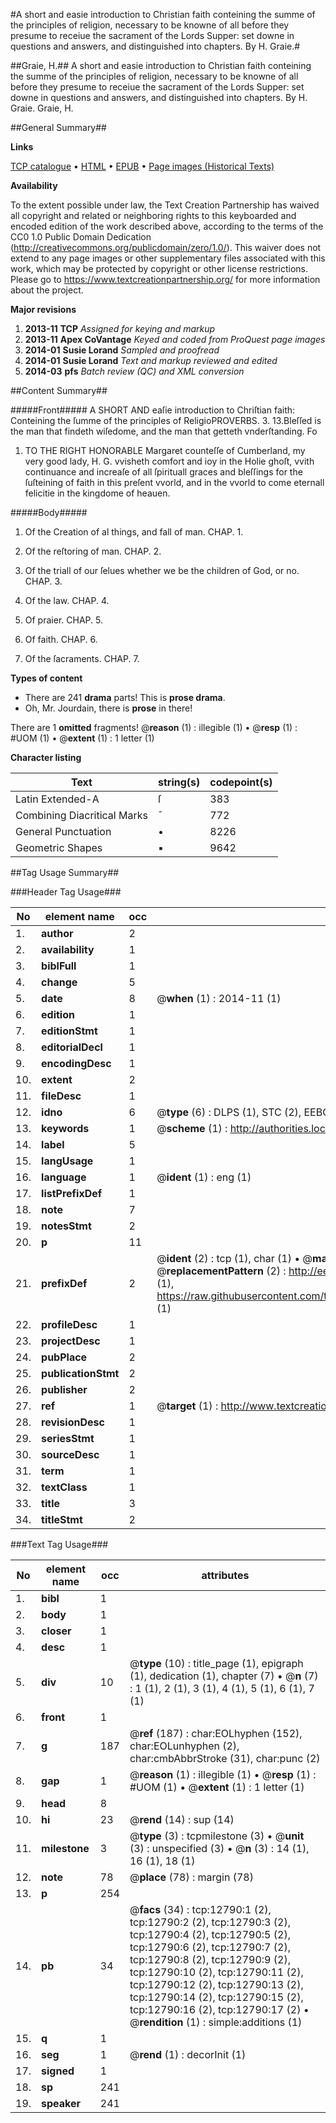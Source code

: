 #A short and easie introduction to Christian faith conteining the summe of the principles of religion, necessary to be knowne of all before they presume to receiue the sacrament of the Lords Supper: set downe in questions and answers, and distinguished into chapters. By H. Graie.#

##Graie, H.##
A short and easie introduction to Christian faith conteining the summe of the principles of religion, necessary to be knowne of all before they presume to receiue the sacrament of the Lords Supper: set downe in questions and answers, and distinguished into chapters. By H. Graie.
Graie, H.

##General Summary##

**Links**

[TCP catalogue](http://www.ota.ox.ac.uk/tcp/)  • 
[HTML](http://tei.it.ox.ac.uk/tcp/Texts-HTML/free/A02/A02023.html)  • 
[EPUB](http://tei.it.ox.ac.uk/tcp/Texts-EPUB/free/A02/A02023.epub) • 
[Page images (Historical Texts)](https://historicaltexts.jisc.ac.uk/eebo-99847731e)

**Availability**

To the extent possible under law, the Text Creation Partnership has waived all copyright and related or neighboring rights to this keyboarded and encoded edition of the work described above, according to the terms of the CC0 1.0 Public Domain Dedication (http://creativecommons.org/publicdomain/zero/1.0/). This waiver does not extend to any page images or other supplementary files associated with this work, which may be protected by copyright or other license restrictions. Please go to https://www.textcreationpartnership.org/ for more information about the project.

**Major revisions**

1. __2013-11__ __TCP__ *Assigned for keying and markup*
1. __2013-11__ __Apex CoVantage__ *Keyed and coded from ProQuest page images*
1. __2014-01__ __Susie Lorand__ *Sampled and proofread*
1. __2014-01__ __Susie Lorand__ *Text and markup reviewed and edited*
1. __2014-03__ __pfs__ *Batch review (QC) and XML conversion*

##Content Summary##

#####Front#####
A SHORT AND eaſie introduction to Chriſtian faith: Conteining the ſumme of the principles of ReligioPROVERBS. 3. 13.Bleſſed is the man that findeth wiſedome, and the man that getteth vnderſtanding. Fo
1. TO THE RIGHT HONORABLE Margaret counteſſe of Cumberland, my very good lady, H. G. vvisheth comfort and ioy in the Holie ghoſt, vvith continuance and increaſe of all ſpirituall graces and bleſſings for the ſuſteining of faith in this preſent vvorld, and in the vvorld to come eternall felicitie in the kingdome of heauen.

#####Body#####

1. Of the Creation of al things, and fall of man. CHAP. 1.

1. Of the reſtoring of man. CHAP. 2.

1. Of the triall of our ſelues whether we be the children of God, or no. CHAP. 3.

1. Of the law. CHAP. 4.

1. Of praier. CHAP. 5.

1. Of faith. CHAP. 6.

1. Of the ſacraments. CHAP. 7.

**Types of content**

  * There are 241 **drama** parts! This is **prose drama**.
  * Oh, Mr. Jourdain, there is **prose** in there!

There are 1 **omitted** fragments! 
 @__reason__ (1) : illegible (1)  •  @__resp__ (1) : #UOM (1)  •  @__extent__ (1) : 1 letter (1)

**Character listing**


|Text|string(s)|codepoint(s)|
|---|---|---|
|Latin Extended-A|ſ|383|
|Combining             Diacritical Marks|̄|772|
|General Punctuation|•|8226|
|Geometric Shapes|▪|9642|

##Tag Usage Summary##

###Header Tag Usage###

|No|element name|occ|attributes|
|---|---|---|---|
|1.|__author__|2||
|2.|__availability__|1||
|3.|__biblFull__|1||
|4.|__change__|5||
|5.|__date__|8| @__when__ (1) : 2014-11 (1)|
|6.|__edition__|1||
|7.|__editionStmt__|1||
|8.|__editorialDecl__|1||
|9.|__encodingDesc__|1||
|10.|__extent__|2||
|11.|__fileDesc__|1||
|12.|__idno__|6| @__type__ (6) : DLPS (1), STC (2), EEBO-CITATION (1), PROQUEST (1), VID (1)|
|13.|__keywords__|1| @__scheme__ (1) : http://authorities.loc.gov/ (1)|
|14.|__label__|5||
|15.|__langUsage__|1||
|16.|__language__|1| @__ident__ (1) : eng (1)|
|17.|__listPrefixDef__|1||
|18.|__note__|7||
|19.|__notesStmt__|2||
|20.|__p__|11||
|21.|__prefixDef__|2| @__ident__ (2) : tcp (1), char (1)  •  @__matchPattern__ (2) : ([0-9\-]+):([0-9IVX]+) (1), (.+) (1)  •  @__replacementPattern__ (2) : http://eebo.chadwyck.com/downloadtiff?vid=$1&page=$2 (1), https://raw.githubusercontent.com/textcreationpartnership/Texts/master/tcpchars.xml#$1 (1)|
|22.|__profileDesc__|1||
|23.|__projectDesc__|1||
|24.|__pubPlace__|2||
|25.|__publicationStmt__|2||
|26.|__publisher__|2||
|27.|__ref__|1| @__target__ (1) : http://www.textcreationpartnership.org/docs/. (1)|
|28.|__revisionDesc__|1||
|29.|__seriesStmt__|1||
|30.|__sourceDesc__|1||
|31.|__term__|1||
|32.|__textClass__|1||
|33.|__title__|3||
|34.|__titleStmt__|2||


###Text Tag Usage###

|No|element name|occ|attributes|
|---|---|---|---|
|1.|__bibl__|1||
|2.|__body__|1||
|3.|__closer__|1||
|4.|__desc__|1||
|5.|__div__|10| @__type__ (10) : title_page (1), epigraph (1), dedication (1), chapter (7)  •  @__n__ (7) : 1 (1), 2 (1), 3 (1), 4 (1), 5 (1), 6 (1), 7 (1)|
|6.|__front__|1||
|7.|__g__|187| @__ref__ (187) : char:EOLhyphen (152), char:EOLunhyphen (2), char:cmbAbbrStroke (31), char:punc (2)|
|8.|__gap__|1| @__reason__ (1) : illegible (1)  •  @__resp__ (1) : #UOM (1)  •  @__extent__ (1) : 1 letter (1)|
|9.|__head__|8||
|10.|__hi__|23| @__rend__ (14) : sup (14)|
|11.|__milestone__|3| @__type__ (3) : tcpmilestone (3)  •  @__unit__ (3) : unspecified (3)  •  @__n__ (3) : 14 (1), 16 (1), 18 (1)|
|12.|__note__|78| @__place__ (78) : margin (78)|
|13.|__p__|254||
|14.|__pb__|34| @__facs__ (34) : tcp:12790:1 (2), tcp:12790:2 (2), tcp:12790:3 (2), tcp:12790:4 (2), tcp:12790:5 (2), tcp:12790:6 (2), tcp:12790:7 (2), tcp:12790:8 (2), tcp:12790:9 (2), tcp:12790:10 (2), tcp:12790:11 (2), tcp:12790:12 (2), tcp:12790:13 (2), tcp:12790:14 (2), tcp:12790:15 (2), tcp:12790:16 (2), tcp:12790:17 (2)  •  @__rendition__ (1) : simple:additions (1)|
|15.|__q__|1||
|16.|__seg__|1| @__rend__ (1) : decorInit (1)|
|17.|__signed__|1||
|18.|__sp__|241||
|19.|__speaker__|241||
